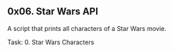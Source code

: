 ## 0x06. Star Wars API

A script that prints all characters of a Star Wars movie.

Task:
0. Star Wars Characters
